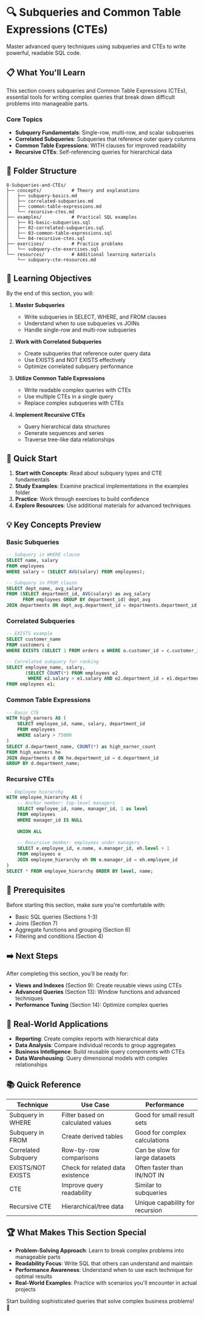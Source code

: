 # 🔍 Subqueries and Common Table Expressions (CTEs)

Master advanced query techniques using subqueries and CTEs to write powerful, readable SQL code.

## 📋 What You'll Learn

This section covers subqueries and Common Table Expressions (CTEs), essential tools for writing complex queries that break down difficult problems into manageable parts.

### Core Topics
- **Subquery Fundamentals**: Single-row, multi-row, and scalar subqueries
- **Correlated Subqueries**: Subqueries that reference outer query columns
- **Common Table Expressions**: WITH clauses for improved readability
- **Recursive CTEs**: Self-referencing queries for hierarchical data

## 📁 Folder Structure

```
8-Subqueries-and-CTEs/
├── concepts/           # Theory and explanations
│   ├── subquery-basics.md
│   ├── correlated-subqueries.md
│   ├── common-table-expressions.md
│   └── recursive-ctes.md
├── examples/           # Practical SQL examples
│   ├── 01-basic-subqueries.sql
│   ├── 02-correlated-subqueries.sql
│   ├── 03-common-table-expressions.sql
│   └── 04-recursive-ctes.sql
├── exercises/          # Practice problems
│   └── subquery-cte-exercises.sql
└── resources/          # Additional learning materials
    └── subquery-cte-resources.md
```

## 🎯 Learning Objectives

By the end of this section, you will:

1. **Master Subqueries**
   - Write subqueries in SELECT, WHERE, and FROM clauses
   - Understand when to use subqueries vs JOINs
   - Handle single-row and multi-row subqueries

2. **Work with Correlated Subqueries**
   - Create subqueries that reference outer query data
   - Use EXISTS and NOT EXISTS effectively
   - Optimize correlated subquery performance

3. **Utilize Common Table Expressions**
   - Write readable complex queries with CTEs
   - Use multiple CTEs in a single query
   - Replace complex subqueries with CTEs

4. **Implement Recursive CTEs**
   - Query hierarchical data structures
   - Generate sequences and series
   - Traverse tree-like data relationships

## 🚀 Quick Start

1. **Start with Concepts**: Read about subquery types and CTE fundamentals
2. **Study Examples**: Examine practical implementations in the examples folder
3. **Practice**: Work through exercises to build confidence
4. **Explore Resources**: Use additional materials for advanced techniques

## 💡 Key Concepts Preview

### Basic Subqueries
```sql
-- Subquery in WHERE clause
SELECT name, salary 
FROM employees 
WHERE salary > (SELECT AVG(salary) FROM employees);

-- Subquery in FROM clause
SELECT dept_name, avg_salary
FROM (SELECT department_id, AVG(salary) as avg_salary 
      FROM employees GROUP BY department_id) dept_avg
JOIN departments ON dept_avg.department_id = departments.department_id;
```

### Correlated Subqueries
```sql
-- EXISTS example
SELECT customer_name 
FROM customers c
WHERE EXISTS (SELECT 1 FROM orders o WHERE o.customer_id = c.customer_id);

-- Correlated subquery for ranking
SELECT employee_name, salary,
       (SELECT COUNT(*) FROM employees e2 
        WHERE e2.salary > e1.salary AND e2.department_id = e1.department_id) + 1 as rank
FROM employees e1;
```

### Common Table Expressions
```sql
-- Basic CTE
WITH high_earners AS (
    SELECT employee_id, name, salary, department_id
    FROM employees 
    WHERE salary > 75000
)
SELECT d.department_name, COUNT(*) as high_earner_count
FROM high_earners he
JOIN departments d ON he.department_id = d.department_id
GROUP BY d.department_name;
```

### Recursive CTEs
```sql
-- Employee hierarchy
WITH employee_hierarchy AS (
    -- Anchor member: top-level managers
    SELECT employee_id, name, manager_id, 1 as level
    FROM employees 
    WHERE manager_id IS NULL
    
    UNION ALL
    
    -- Recursive member: employees under managers
    SELECT e.employee_id, e.name, e.manager_id, eh.level + 1
    FROM employees e
    JOIN employee_hierarchy eh ON e.manager_id = eh.employee_id
)
SELECT * FROM employee_hierarchy ORDER BY level, name;
```

## 🔗 Prerequisites

Before starting this section, make sure you're comfortable with:
- Basic SQL queries (Sections 1-3)
- Joins (Section 7)
- Aggregate functions and grouping (Section 6)
- Filtering and conditions (Section 4)

## ➡️ Next Steps

After completing this section, you'll be ready for:
- **Views and Indexes** (Section 9): Create reusable views using CTEs
- **Advanced Queries** (Section 13): Window functions and advanced techniques
- **Performance Tuning** (Section 14): Optimize complex queries

## 🎯 Real-World Applications

- **Reporting**: Create complex reports with hierarchical data
- **Data Analysis**: Compare individual records to group aggregates
- **Business Intelligence**: Build reusable query components with CTEs
- **Data Warehousing**: Query dimensional models with complex relationships

## 📚 Quick Reference

| Technique | Use Case | Performance |
|-----------|----------|-------------|
| Subquery in WHERE | Filter based on calculated values | Good for small result sets |
| Subquery in FROM | Create derived tables | Good for complex calculations |
| Correlated Subquery | Row-by-row comparisons | Can be slow for large datasets |
| EXISTS/NOT EXISTS | Check for related data existence | Often faster than IN/NOT IN |
| CTE | Improve query readability | Similar to subqueries |
| Recursive CTE | Hierarchical/tree data | Unique capability for recursion |

## 🏆 What Makes This Section Special

- **Problem-Solving Approach**: Learn to break complex problems into manageable parts
- **Readability Focus**: Write SQL that others can understand and maintain
- **Performance Awareness**: Understand when to use each technique for optimal results
- **Real-World Examples**: Practice with scenarios you'll encounter in actual projects

Start building sophisticated queries that solve complex business problems! 🚀